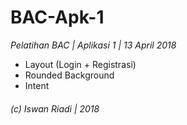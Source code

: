 # BAC-Apk-1
*Pelatihan BAC | Aplikasi 1 | 13 April 2018*

- Layout (Login + Registrasi)
- Rounded Background
- Intent

###### (c) Iswan Riadi | 2018

